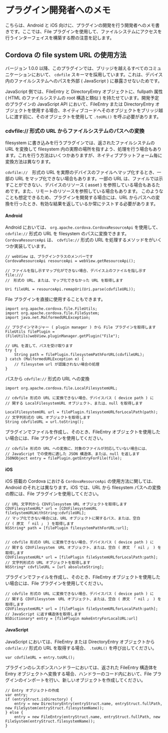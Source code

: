 プラグイン開発者へのメモ
===========================

こちらは、Android と iOS 向けに、プラグインの開発を行う開発者へのメモ書きです。ここでは、File プラグインを使用して、ファイルシステムにアクセスを行うインターフェイスを構築する際の注意を記します。

Cordova の file system URL の使用方法
-------------------------------------

バージョン 1.0.0 以降、このプラグインでは、ブリッジを越えるすべてのコミュニケーションにおいて、 `cdvfile` スキーマを採用しています。これは、デバイス内のファイルシステムへのパスを外部 ( JavaScript ) に暴露させないためです。

JavaScript 側では、FileEntry と DirectoryEntry オブジェクトに、fullpath 属性 ( HTML のファイルシステムの root 構造と類似 ) を持たせています。開発予定のプラグインの JavaScript API において、FileEntry または DirectoryEntry オブジェクトを使用する場合、ネイティブコードへそのオブジェクトをブリッジ越しに渡す前に、そのオブジェクトを使用して `.toURL()` を呼ぶ必要があります。

### cdvfile:// 形式の URL からファイルシステムのパスへの変換

filesystem に書き込みを行うプラグインでは、返されたファイルシステムの URL を変換して filesystem 内の実際の場所を指すよう、処理を行う場合もあります。これを行う方法はいくつかありますが、ネイティブプラットフォーム毎に変換方法は異なります。

`cdvfile://`　形式の URL を実際のデバイスのファイルへマップ化するとき、一部の URL をマップ化できない場合もあります。一部の URL は、ファイルでは示すことができない、デバイスのリソース ( asset ) を参照している場合もあるためです。また、リモートのリソースを参照している場合もあります。
このようなことも想定できるため、プラグインを開発する場合には、URL からパスへの変換を行ったとき、有効な結果を返しているか常にテストする必要があります。

#### Android

Android においては、 `org.apache.cordova.CordovaResourceApi` を使用して、 `cdvfile://` 形式の URL を filesystem のパスに変換できます。 `CordovaResourceApi` は、 `cdvfile://` 形式の URL を処理するメソッドをがいくつか実装しています。

    // webView は、プラグインクラスのメンバーです
    CordovaResourceApi resourceApi = webView.getResourceApi();

    // ファイルを指し示すマップ化ができない場合、デバイス上のファイルを指し示す file:/// 
    //　形式の URL、または、マップ化できなかった URL を取得します
    
    Uri fileURL = resourceApi.remapUri(Uri.parse(cdvfileURL));

File プラグインを直接に使用することもできます。

    import org.apache.cordova.file.FileUtils;
    import org.apache.cordova.file.FileSystem;
    import java.net.MalformedURLException;

    // プラグインマネジャー ( plugin manager ) から File プラグインを取得します
    FileUtils filePlugin = (FileUtils)webView.pluginManager.getPlugin("File");

    // URL を渡して、パスを受け取ります
    try {
        String path = filePlugin.filesystemPathForURL(cdvfileURL);
    } catch (MalformedURLException e) {
        // filesystem url が認識されない場合の処理
    }

パスから `cdvfile://` 形式の URL への変換

    import org.apache.cordova.file.LocalFilesystemURL;

    // cdvfile 形式の URL に変換できない場合、デバイスパス ( device path ) に
    // 関する LocalFilesystemURL オブジェクト、または、null を取得します

    LocalFilesystemURL url = filePlugin.filesystemURLforLocalPath(path);
    // 文字列形式の URL オブジェクトを取得します
    String cdvfileURL = url.toString();

プラグインでファイルを作成し、そのとき、FileEntry オブジェクトを使用したい場合には、File プラグインを使用してください。

    // cdvfile 形式の URL への変換に、対象のファイルが対応していない場合には、
    // JavaScript での使用に適した JSON 構造体、または、null を返します
    JSONObject entry = filePlugin.getEntryForFile(file);

#### iOS

iOS 搭載の Cordova における `CordovaResourceApi` の使用方法に関しては、Android のそれとは異なります。iOS では、URL から filesystem パスへの変換の際には、File プラグインを使用してください。


    // URL 文字列から CDVFilesystem URL オブジェクトを取得します
    CDVFilesystemURL* url = [CDVFilesystemURL fileSystemURLWithString:cdvfileURL];
    // マップ化できない場合には、URL オブジェクトに関するパス、または、空白 
    // ( 原文 「 nil 」 ) を取得します 
    NSString* path = [filePlugin filesystemPathForURL:url];
    

    // cdvfile 形式の URL に変換できない場合、デバイスパス ( device path ) に
    // 関する CDVFilesystem　URL オブジェクト、または、空白 ( 原文 「 nil 」 ) を取得します
    CDVFilesystemURL* url = [filePlugin fileSystemURLforLocalPath:path];
    // 文字列形式の URL オブジェクトを取得します
    NSString* cdvfileURL = [url absoluteString];

プラグインでファイルを作成し、そのとき、FileEntry オブジェクトを使用したい場合には、File プラグインを使用してください。

    // cdvfile 形式の URL に変換できない場合、デバイスパス ( device path ) に
    // 関する CDVFilesystem　URL オブジェクト、または、空白 ( 原文 「 nil 」 ) を取得します
    CDVFilesystemURL* url = [filePlugin fileSystemURLforLocalPath:path];
    // JavaScript に返す構造体を取得します
    NSDictionary* entry = [filePlugin makeEntryForLocalURL:url]

#### JavaScript

JavaScript においては、FileEntry または DirectoryEntry オブジェクトから `cdvfile://` 形式の URL を取得する場合、 `.toURL()` を呼び出してください。

    var cdvfileURL = entry.toURL();

プラグインのレスポンスハンドラーにおいては、返された FileEntry 構造体を Entry オブジェクトへ変換する場合、ハンドラーのコード内において、File プラグインのインポートを行い、新しいオブジェクトを作成してください。

    // Entry オブジェクトの作成
    var entry;
    if (entryStruct.isDirectory) {
        entry = new DirectoryEntry(entryStruct.name, entryStruct.fullPath, new FileSystem(entryStruct.filesystemName));
    } else {
        entry = new FileEntry(entryStruct.name, entryStruct.fullPath, new FileSystem(entryStruct.filesystemName));
    }

